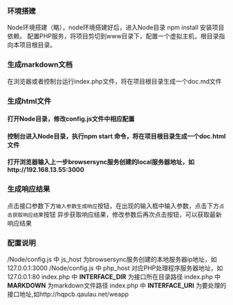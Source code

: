 ### 环境搭建

Node环境搭建（略），node环境搭建好后，进入Node目录 npm install 安装项目依赖。
配置PHP服务，将项目剪切到www目录下，配置一个虚拟主机，根目录指向本项目根目录。

### 生成markdown文档

在浏览器或者控制台运行index.php文件，将在项目根目录生成一个doc.md文件

### 生成html文件

#### 打开Node目录，修改config.js文件中相应配置

#### 控制台进入Node目录，执行npm start 命令，将在项目根目录生成一个doc.html文件

#### 打开浏览器输入上一步browsersync服务创建的local服务器地址，如http://192.168.13.55:3000

### 生成响应结果

点击接口参数下方`输入参数生成响应`按钮，在出现的输入框中输入参数，点击下方`点击获取响应结果`按钮
异步获取响应结果，修改参数后再次点击按钮，可以获取最新响应结果

### 配置说明

/Node/config.js 中 js_host 为browsersync服务创建的本地服务器ip地址，如127.0.0.1:3000
/Node/config.js 中 php_host 对应PHP处理程序服务器地址，如127.0.0.1:80
index.php 中 __INTERFACE_DIR__ 为接口所在目录路径
index.php 中 __MARKDOWN__       为markdown文件路径
index.php 中 __INTERFACE_URI__ 为要处理的接口地址,如http://hqpcb.qaulau.net/weapp









